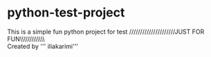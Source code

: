 # python-test-project
This is a simple fun python project for test
                                          /////////////////////JUST FOR FUN\\\\\\\\\\\\\\\\\\\\\\\\\\\
   Created by ''' iliakarimi'''
